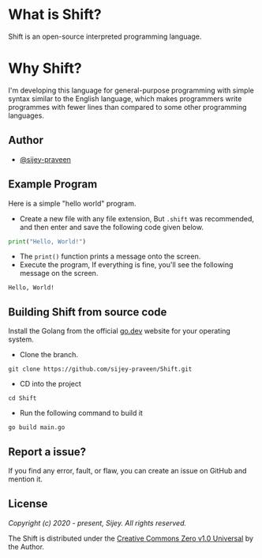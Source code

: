 # What is Shift?

Shift is an open-source interpreted programming language.

# Why Shift?

I'm developing this language for general-purpose programming with simple syntax similar to the English language, which makes programmers write programmes with fewer lines than compared to some other programming languages.

## Author

- [@sijey-praveen](https://github.com/sijey-praveen/)

## Example Program

Here is a simple "hello world" program.

- Create a new file with any file extension, But `.shift` was recommended, and then enter and save the following code given below.

```py
print("Hello, World!")
```

- The `print()` function prints a message onto the screen.
- Execute the program, If everything is fine, you'll see the following message on the screen.

```
Hello, World!
```

<!-- ## Future Goals

- Make it more convenient. -->

## Building Shift from source code

Install the Golang from the official [go.dev](https://go.dev/) website for your operating system.

- Clone the branch.
```
git clone https://github.com/sijey-praveen/Shift.git
```

- CD into the project
```
cd Shift
```

- Run the following command to build it
```
go build main.go
```

## Report a issue?

If you find any error, fault, or flaw, you can create an issue on GitHub and mention it.

## License

*Copyright (c) 2020 - present, Sijey. All rights reserved.*

The Shift is distributed under the [Creative Commons Zero v1.0 Universal](https://creativecommons.org/) by the Author.
